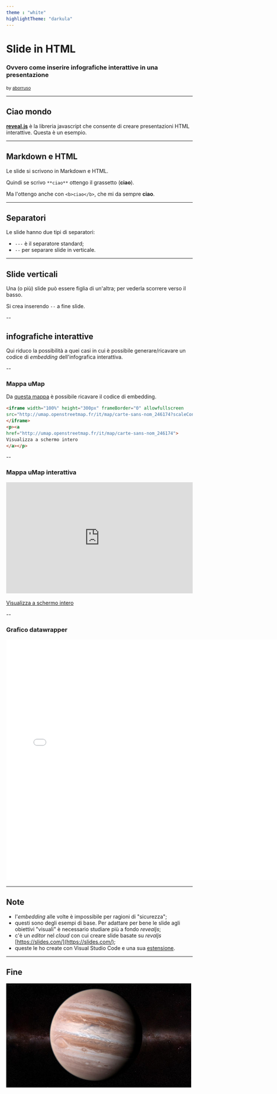 ```yaml
---
theme : "white"
highlightTheme: "darkula"
---
```


# Slide in HTML

### Ovvero come inserire infografiche interattive in una presentazione

<small> by [aborruso](https://twitter.com/aborruso)</small>

---

## Ciao mondo

[**reveal.js**](https://revealjs.com/) è la libreria javascript che consente di creare presentazioni HTML interattive. Questa è un esempio.

---

## Markdown e HTML

Le slide si scrivono in Markdown e HTML. 

Quindi se scrivo `**ciao**` ottengo il grassetto (**ciao**).

Ma l'ottengo anche con `<b>ciao</b>`, che mi da sempre <b>ciao</b>.

---

## Separatori

Le slide hanno due tipi di separatori:

- `---` è il separatore standard;
- `--` per separare slide in verticale.

---

## Slide verticali

Una (o più) slide può essere figlia di un'altra; per vederla scorrere verso il basso.

Si crea inserendo `--` a fine slide.

--

## infografiche interattive

Qui riduco la possibilità a quei casi in cui è possibile generare/ricavare un codice di _embedding_ dell'infografica interattiva.

--

### Mappa uMap

Da [questa mappa](http://umap.openstreetmap.fr/it/map/carte-sans-nom_246174) è possibile ricavare il codice di embedding.

```html
<iframe width="100%" height="300px" frameBorder="0" allowfullscreen 
src="http://umap.openstreetmap.fr/it/map/carte-sans-nom_246174?scaleControl=false&miniMap=false&scrollWheelZoom=false&zoomControl=true&allowEdit=false&moreControl=false&searchControl=null&tilelayersControl=null&embedControl=null&datalayersControl=true&onLoadPanel=undefined&captionBar=false#7/32.296/-4.373">
</iframe>
<p><a 
href="http://umap.openstreetmap.fr/it/map/carte-sans-nom_246174">
Visualizza a schermo intero
</a></p>
```

--

### Mappa uMap interattiva

<iframe width="100%" height="300px" frameBorder="0" allowfullscreen 
src="http://umap.openstreetmap.fr/it/map/carte-sans-nom_246174?scaleControl=false&miniMap=false&scrollWheelZoom=false&zoomControl=true&allowEdit=false&moreControl=false&searchControl=null&tilelayersControl=null&embedControl=null&datalayersControl=true&onLoadPanel=undefined&captionBar=false#7/32.296/-4.373">
</iframe>
<p><a 
href="http://umap.openstreetmap.fr/it/map/carte-sans-nom_246174">
Visualizza a schermo intero
</a></p>

--

### Grafico datawrapper

<iframe src="//datawrapper.dwcdn.net/UVhoZ/1/" scrolling="no" frameborder="0" allowtransparency="true" width="748" height="650"></iframe>

---

## Note

- l'_embedding_ alle volte è impossibile per ragioni di "sicurezza";
- questi sono degli esempi di base. Per adattare per bene le slide agli obiettivi "visuali" è necessario studiare più a fondo _revealjs_;
- c'è un _editor_ nel _cloud_ con cui creare slide basate su _revaljs_ [https://slides.com/](https://slides.com/);
- queste le ho create con Visual Studio Code e una sua [estensione](https://marketplace.visualstudio.com/items?itemName=evilz.vscode-reveal).


---

## Fine

![](./img/palla.jpg)
